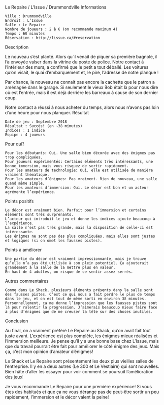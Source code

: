 
Le Repaire / L’Issue / Drummondville
Informations

    Ville : Drummondville
    Endroit : L’Issue
    Salle : Le Repaire
    Nombre de joueurs : 2 à 6 (on recommande maximum 4)
    Temps : 60 minutes
    Réservation : http://lissue.ca/#reservation

 
Description

Le nouveau s’est planté. Alors qu’il venait de piquer sa première bagnole, il l’a envoyée valser dans la vitrine du poste de police. Notre contact à l’intérieur des murs, a confirmé que le petit a tout déballé. Les voitures qu’on visait, le quai d’embarquement et, le pire, l’adresse de notre planque !

Par chance, le nouveau ne connait pas encore la cachette que le patron a aménagée dans le garage. Si seulement le vieux Bob était là pour nous dire où est l’entrée, mais il est déjà derrière les barreaux à cause de son dernier coup.

Notre contact a réussi à nous acheter du temps, alors nous n’avons pas loin d’une heure pour nous planquer.
Résultat

    Date de jeu : Septembre 2018
    Résultat : Succès! (en ~38 minutes)
    Indices : 1 indice
    Équipe : 4 joueurs

Pour qui?

    Pour les débutants: Oui. Une salle bien décorée avec des énigmes pas trop compliquées.
    Pour joueurs expérimentés: Certains éléments très intéressants, une bonne immersion, mais vous risquez de sortir rapidement.
    Pour les amateurs de technologie: Oui, elle est utilisée de manière vraiment thématique.
    Pour les amateurs d’énigmes: Pas vraiment. Rien de nouveau, une salle quand même simple.
    Pour les amateurs d’immersion: Oui. Le décor est bon et un acteur agrémente l’expérience.

 Points positifs

    Le décor est vraiment bien. Parfait pour l’immersion et certains éléments sont très surprenants.
    L’acteur qui introduit le jeu et donne les indices ajoute beaucoup à l’expérience.
    La salle n’est pas très grande, mais la disposition de celle-ci est intéressante.
    Les énigmes ne sont pas des plus compliquées, mais elles sont justes et logiques (si on omet les fausses pistes).

Points à améliorer

    Une partie du décor est vraiment impressionnante, mais je trouve qu’elle n’a pas été utilisée à son plein potentiel. Ça ajouterait grandement à la salle de la mettre plus en valeur.
    En haut de 4 adultes, on risque de se sentir assez serrés.

Autres commentaires

    Comme dans Le Shack, plusieurs éléments présents dans la salle sont des fausses pistes. C’est ce qui nous a fait perdre le plus de temps dans le jeu, et on est tout de même sorti en environ 38 minutes. Personnellement, ça me donne l’impression que les fausses pistes sont là pour ralentir la progression. J’aimerais beaucoup mieux faire face à plus d’énigmes que de me creuser la tête sur des choses inutiles.

Conclusion

Au final, on a vraiment préféré Le Repaire au Shack, qu’on avait fait tout juste avant. L’expérience est plus complète, les énigmes mieux réalisées et l’immersion meilleure. Je pense qu’il y a une bonne base chez L’Issue, mais que du travail pourrait être fait pour améliorer le côté énigme des jeux. Mais ça, c’est mon opinion d’amateur d’énigmes!

Le Shack et Le Repaire sont présentement les deux plus vieilles salles de l’entreprise. Il y en a deux autres (Le 300 et Le Vestiaire) qui sont nouvelles. Bien hâte d’aller les essayer pour voir comment se poursuit l’amélioration des jeux!

Je vous recommande Le Repaire pour une première expérience! Si vous êtes des habitués et que ça ne vous dérange pas de peut-être sortir un peu rapidement, l’immersion et le décor valent la peine!
